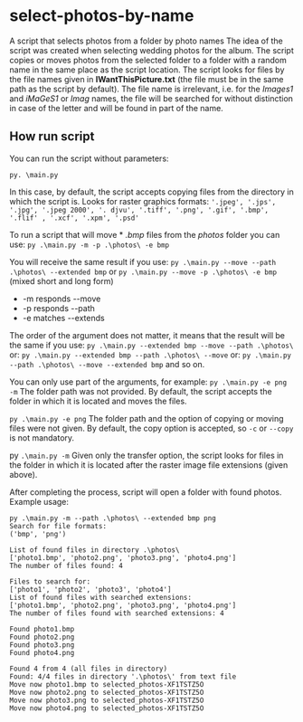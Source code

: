 # select-photos-by-name
A script that selects photos from a folder by photo names
The idea of the script was created when selecting wedding photos for the album. The script copies or moves photos from the selected folder to a folder with a random name in the same place as the script location.
The script looks for files by the file names given in **IWantThisPicture.txt** (the file must be in the same path as the script by default). The file name is irrelevant, i.e. for the *Images1* and *iMaGeS1* or *Imag* names, the file will be searched for without distinction in case of the letter and will be found in part of the name.

## How run script
You can run the script without parameters:
```
py. \main.py
```

In this case, by default, the script accepts copying files from the directory in which the script is. Looks for raster graphics formats:
```'.jpeg', '.jps', '.jpg', '.jpeg 2000', '. djvu', '.tiff', '.png', '.gif', '.bmp', '.flif' , '.xcf', '.xpm', '.psd'```

To run a script that will move * *.bmp* files from the *photos* folder you can use:
```py .\main.py -m -p .\photos\ -e bmp```

You will receive the same result if you use:
```py .\main.py --move --path .\photos\ --extended bmp``` 
or
```py .\main.py --move -p .\photos\ -e bmp``` (mixed short and long form)

* -m responds --move
* -p responds --path
* -e matches --extends

The order of the argument does not matter, it means that the result will be the same if you use:
```py .\main.py --extended bmp --move --path .\photos\```
or:
```py .\main.py --extended bmp --path .\photos\ --move```
or:
```py .\main.py --path .\photos\ --move --extended bmp```
and so on.


You can only use part of the arguments, for example:
```py .\main.py -e png -m```
The folder path was not provided. By default, the script accepts the folder in which it is located and moves the files.

```py .\main.py -e png```
The folder path and the option of copying or moving files were not given. By default, the copy option is accepted, so ```-c``` or ```--copy``` is not mandatory.

py ```.\main.py -m```
Given only the transfer option, the script looks for files in the folder in which it is located after the raster image file extensions (given above).

After completing the process, script will open a folder with found photos. Example usage:

```
py .\main.py -m --path .\photos\ --extended bmp png
Search for file formats:
('bmp', 'png')

List of found files in directory .\photos\
['photo1.bmp', 'photo2.png', 'photo3.png', 'photo4.png']
The number of files found: 4

Files to search for:
['photo1', 'photo2', 'photo3', 'photo4']
List of found files with searched extensions:
['photo1.bmp', 'photo2.png', 'photo3.png', 'photo4.png']
The number of files found with searched extensions: 4

Found photo1.bmp
Found photo2.png
Found photo3.png
Found photo4.png

Found 4 from 4 (all files in directory)
Found: 4/4 files in directory '.\photos\' from text file
Move now photo1.bmp to selected_photos-XF1TSTZ5O
Move now photo2.png to selected_photos-XF1TSTZ5O
Move now photo3.png to selected_photos-XF1TSTZ5O
Move now photo4.png to selected_photos-XF1TSTZ5O
```
